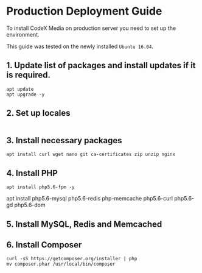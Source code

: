 # Production Deployment Guide

To install CodeX Media on production server you need to set up the environment. 

This guide was tested on the newly installed `Ubuntu 16.04`.

## 1. Update list of packages and install updates if it is required.

```shell
apt update
apt upgrade -y
```

## 2. Set up locales

```shell

```


## 3. Install necessary packages

```shell
apt install curl wget nano git ca-certificates zip unzip nginx
```

## 4. Install PHP

```shell
apt install php5.6-fpm -y
```

apt install php5.6-mysql php5.6-redis php-memcache php5.6-curl php5.6-gd php5.6-dom

## 5. Install MySQL, Redis and Memcached

## 6. Install Composer

```shell
curl -sS https://getcomposer.org/installer | php
mv composer.phar /usr/local/bin/composer
```
